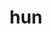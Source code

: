 ---
category: 3-letters
denotation: null
name: hun
reference_link: https://www.etymonline.com/word/hun
root_language: null
root_name: null
title: hun
type: free
word_sums:
- respelling: hun
  sum: 'Hun + '
---